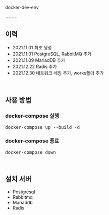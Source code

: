 docker-dev-env

====

이력
----
* 2021.11.01 최초 생성
* 2021.11.01 PostgreSQL, RabbitMQ 추가
* 2021.11.09 MariadDB 추가
* 2021.12.22 Radis 추가
* 2021.12.30 네트워크 네임 추가, works폴더 추가

</br>

사용 방법 
----
### docker-compose 실행
<pre>
docker-compose up --build -d
</pre>

### docker-compose 종료
<pre>
docker-compose down
</pre>

</br>

설치 서버
----
+ Postgresql
+ Rabbitmq
+ Mariaddb
+ Radis